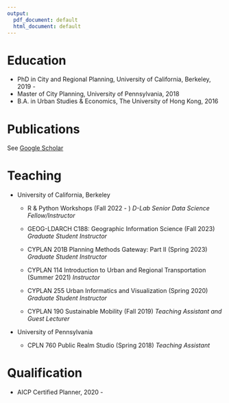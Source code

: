 ```yaml
---
output:
  pdf_document: default
  html_document: default
---
```


Education
======
* PhD in City and Regional Planning, University of California, Berkeley, 2019 -
* Master of City Planning, University of Pennsylvania, 2018
* B.A. in Urban Studies & Economics, The University of Hong Kong, 2016

Publications
======
See [Google Scholar](https://scholar.google.com/citations?user=Bo90n_wAAAAJ&hl=en&oi=ao)

Teaching
======
* University of California, Berkeley
  * R & Python Workshops (Fall 2022 - )
    *D-Lab Senior Data Science Fellow/Instructor*

  * GEOG-LDARCH C188: Geographic Information Science (Fall 2023)
    *Graduate Student Instructor*

  * CYPLAN 201B Planning Methods Gateway: Part II (Spring 2023)
    *Graduate Student Instructor*

  * CYPLAN 114 Introduction to Urban and Regional Transportation (Summer 2021)
    *Instructor*

  * CYPLAN 255 Urban Informatics and Visualization (Spring 2020)
    *Graduate Student Instructor*

  * CYPLAN 190 Sustainable Mobility (Fall 2019)
    *Teaching Assistant and Guest Lecturer*

* University of Pennsylvania

  * CPLN 760 Public Realm Studio (Spring 2018)
    *Teaching Assistant*

Qualification
======
* AICP Certified Planner, 2020 -
